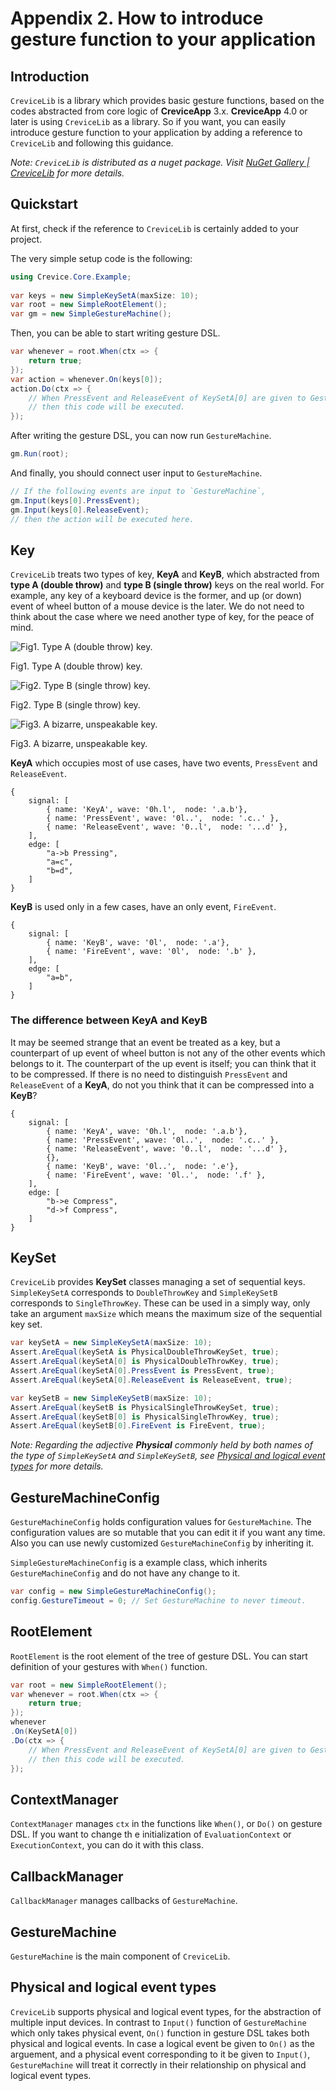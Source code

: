   
# Appendix 2. How to introduce gesture function to your application
  
  
## Introduction
  
  
`CreviceLib` is a library which provides basic gesture functions, based on the codes abstracted from core logic of **CreviceApp** 3.x. **CreviceApp** 4.0 or later is using `CreviceLib` as a library. So if you want, you can easily introduce gesture function to your application by adding a reference to `CreviceLib` and following this guidance.
  
_Note: `CreviceLib` is distributed as a nuget package. Visit [NuGet Gallery \| CreviceLib](https://www.nuget.org/packages/Crevice.Core/ ) for more details._
  
  
## Quickstart
  
  
At first, check if the reference to `CreviceLib` is certainly added to your project.
  
The very simple setup code is the following:
  
```cs
using Crevice.Core.Example;
  
var keys = new SimpleKeySetA(maxSize: 10);
var root = new SimpleRootElement();
var gm = new SimpleGestureMachine();
```
  
  
  
Then, you can be able to start writing gesture DSL.
  
```cs
var whenever = root.When(ctx => {
    return true;
});
var action = whenever.On(keys[0]);
action.Do(ctx => {
    // When PressEvent and ReleaseEvent of KeySetA[0] are given to GestureMachine,
    // then this code will be executed.
});
```
  
After writing the gesture DSL, you can now run `GestureMachine`.
  
```cs
gm.Run(root);
```
  
And finally, you should connect user input to `GestureMachine`.
  
```cs
// If the following events are input to `GestureMachine`,
gm.Input(keys[0].PressEvent);
gm.Input(keys[0].ReleaseEvent);
// then the action will be executed here.
```
  
  
## Key
  
  
`CreviceLib` treats two types of key, **KeyA** and **KeyB**, which abstracted from **type A (double throw)** and **type B (single throw)** keys on the real world. For example, any key of a keyboard device is the former, and up (or down) event of wheel button of a mouse device is the later. We do not need to think about the case where we need another type of key, for the peace of mind.
  
![Fig1. Type A (double throw) key.](./images/ap2.fig1.jpg )
<div class="img-caption">Fig1. Type A (double throw) key.</div>
  
![Fig2. Type B (single throw) key.](./images/ap2.fig2.jpg )
<div class="img-caption">Fig2. Type B (single throw) key.</div>
  
![Fig3. A bizarre, unspeakable key.](./images/ap2.fig3.jpg )
<div class="img-caption">Fig3. A bizarre, unspeakable key.</div>
  
**KeyA** which occupies most of use cases, have two events, `PressEvent` and `ReleaseEvent`. 
  
```wavedrom
{ 
    signal: [
        { name: 'KeyA', wave: '0h.l',  node: '.a.b'},
        { name: 'PressEvent', wave: '0l..',  node: '.c..' },
        { name: 'ReleaseEvent', wave: '0..l',  node: '...d' },
    ],
    edge: [
        "a->b Pressing",
        "a=c",
        "b=d",
    ]
}
```
  
**KeyB** is used only in a few cases, have an only event, `FireEvent`. 
  
```wavedrom
{ 
    signal: [
        { name: 'KeyB', wave: '0l',  node: '.a'},
        { name: 'FireEvent', wave: '0l',  node: '.b' },
    ],
    edge: [
        "a=b",
    ]
}
```
  
### The difference between KeyA and KeyB
  
  
It may be seemed strange that an event be treated as a key, but a counterpart of up event of wheel button is not any of the other events which belongs to it. The counterpart of the up event is itself; you can think that it to be compressed. If there is no need to distinguish `PressEvent` and `ReleaseEvent` of a **KeyA**, do not you think that it can be compressed into a **KeyB**?
  
```wavedrom
{ 
    signal: [
        { name: 'KeyA', wave: '0h.l',  node: '.a.b'},
        { name: 'PressEvent', wave: '0l..',  node: '.c..' },
        { name: 'ReleaseEvent', wave: '0..l',  node: '...d' },
        {},
        { name: 'KeyB', wave: '0l..',  node: '.e'},
        { name: 'FireEvent', wave: '0l..',  node: '.f' },
    ],
    edge: [
        "b->e Compress",
        "d->f Compress",
    ]
}
```
  
## KeySet
  
  
`CreviceLib` provides **KeySet** classes managing a set of sequential keys. `SimpleKeySetA` corresponds to `DoubleThrowKey` and `SimpleKeySetB` corresponds to `SingleThrowKey`. These can be used in a simply way, only take an argument `maxSize` which means the maximum size of the sequential key set.
  
```cs
var keySetA = new SimpleKeySetA(maxSize: 10);
Assert.AreEqual(keySetA is PhysicalDoubleThrowKeySet, true);
Assert.AreEqual(keySetA[0] is PhysicalDoubleThrowKey, true);
Assert.AreEqual(keySetA[0].PressEvent is PressEvent, true);
Assert.AreEqual(keySetA[0].ReleaseEvent is ReleaseEvent, true);
```
  
```cs
var keySetB = new SimpleKeySetB(maxSize: 10);
Assert.AreEqual(keySetB is PhysicalSingleThrowKeySet, true);
Assert.AreEqual(keySetB[0] is PhysicalSingleThrowKey, true);
Assert.AreEqual(keySetB[0].FireEvent is FireEvent, true);
```
  
_Note: Regarding the adjective **Physical** commonly held by both names of the type of `SimpleKeySetA` and `SimpleKeySetB`, see [Physical and logical event types](#physical_and_logical_event_types ) for more details._
  
## GestureMachineConfig
  
  
`GestureMachineConfig` holds configuration values for `GestureMachine`. The configuration values are so mutable that you can edit it if you want any time. Also you can use newly customized `GestureMachineConfig` by inheriting it.
  
`SimpleGestureMachineConfig` is a example class, which inherits `GestureMachineConfig` and do not have any change to it.
  
```cs
var config = new SimpleGestureMachineConfig();
config.GestureTimeout = 0; // Set GestureMachine to never timeout.
```
  
## RootElement
  
  
`RootElement` is the root element of the tree of gesture DSL. You can start definition of your gestures with `When()` function.
  
```cs
var root = new SimpleRootElement();
var whenever = root.When(ctx => {
    return true;
});
whenever
.On(KeySetA[0]) 
.Do(ctx => {
    // When PressEvent and ReleaseEvent of KeySetA[0] are given to GestureMachine,
    // then this code will be executed.
});
```
  
## ContextManager
  
  
`ContextManager` manages `ctx` in the functions like `When()`, or `Do()` on gesture DSL. If you want to change th e initialization of `EvaluationContext` or `ExecutionContext`, you can do it with this class.
  
## CallbackManager
  
  
`CallbackManager` manages callbacks of `GestureMachine`. 
  
## GestureMachine
  
  
`GestureMachine` is the main component of `CreviceLib`. 
  
## Physical and logical event types
  
  
`CreviceLib` supports physical and logical event types, for the abstraction of multiple input devices. In contrast to `Input()` function of `GestureMachine` which only takes physical event, `On()` function in gesture DSL takes both physical and logical events. In case a logical event be given to `On()` as the arguement, and a physical event corresponding to it be given to `Input()`, `GestureMachine` will treat it correctly in their relationship on physical and logical event types.
  